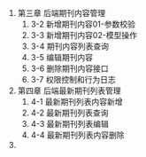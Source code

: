 1. 第三章 后端期刊内容管理
   1. 3-2 新增期刊内容01-参数校验
   2. 3-3 新增期刊内容02-模型操作
   3. 3-4 期刊内容列表查询
   4. 3-5 编辑期刊内容
   5. 3-6 删除期刊内容接口
   6. 3-7 权限控制和行为日志
2. 第四章 后端最新期刊列表管理
   1. 4-1 最新期刊列表内容新增
   2. 4-2 最新期刊列表查询
   3. 4-3 最新期刊列表编辑
   4. 4-4 最新期刊列表内容删除
3. 
